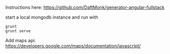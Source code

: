 Instructions here:
https://github.com/DaftMonk/generator-angular-fullstack


start a local mongodb instance and run with 
```
grunt
grunt serve
```

Add maps api:
https://developers.google.com/maps/documentation/javascript/
